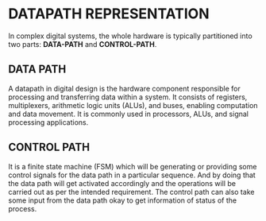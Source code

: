 # DATAPATH REPRESENTATION
In complex digital systems, the whole hardware is typically partitioned into two parts: **DATA-PATH** and **CONTROL-PATH**.
## DATA PATH 
A datapath in digital design is the hardware component responsible for processing and transferring data within a system. It consists of registers, multiplexers, arithmetic logic units (ALUs), and buses, enabling computation and data movement. It is commonly used in processors, ALUs, and signal processing applications. 
## CONTROL PATH
It is a finite state machine (FSM) which will be generating or providing some control signals for the data path in a particular sequence. And by doing that the data path will get activated accordingly and the operations will be carried out as per the intended requirement. The control path can also take some input from the data path okay to get information of status of the process.
